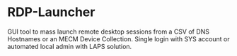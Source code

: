 # RDP-Launcher
GUI tool to mass launch remote desktop sessions from a CSV of DNS Hostnames or an MECM Device Collection. Single login with SYS account or automated local admin with LAPS solution.
